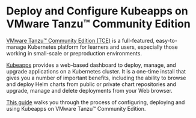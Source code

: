 # Deploy and Configure Kubeapps on VMware Tanzu™ Community Edition

[VMware Tanzu™ Community Edition (TCE)](https://tanzucommunityedition.io) is a full-featured, easy-to-manage Kubernetes platform for learners and users, especially those working in small-scale or preproduction environments.

[Kubeapps](https://kubeapps.com/) provides a web-based dashboard to deploy, manage, and upgrade applications on a Kubernetes cluster. It is a one-time install that gives you a number of important benefits, including the ability to browse and deploy Helm charts from public or private chart repositories and upgrade, manage and delete deployments from your Web browser.

[This guide](introduction.md) walks you through the process of configuring, deploying and using Kubeapps on VMware Tanzu™ Community Edition.
